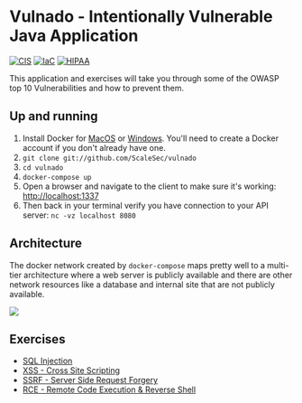 # Vulnado - Intentionally Vulnerable Java Application

[![CIS](https://app.soluble.cloud/api/v1/public/badges/6b2f4a5c-eb31-4a57-8672-f05e2d12096c.svg)](https://app.soluble.cloud/repos/details/github.com/bhuvi11/vulnado)  [![IaC](https://app.soluble.cloud/api/v1/public/badges/d2d9973b-bb8b-463e-8ac4-3e2b89127fc6.svg)](https://app.soluble.cloud/repos/details/github.com/bhuvi11/vulnado)  [![HIPAA](https://app.soluble.cloud/api/v1/public/badges/f68366d2-38e8-46ef-87e7-a72dcb6346ff.svg)](https://app.soluble.cloud/repos/details/github.com/bhuvi11/vulnado)  

This application and exercises will take you through some of the OWASP top 10 Vulnerabilities and how to prevent them.

## Up and running

1. Install Docker for [MacOS](https://hub.docker.com/editions/community/docker-ce-desktop-mac) or [Windows](https://hub.docker.com/editions/community/docker-ce-desktop-windows). You'll need to create a Docker account if you don't already have one.
2. `git clone git://github.com/ScaleSec/vulnado`
3. `cd vulnado`
4. `docker-compose up`
5. Open a browser and navigate to the client to make sure it's working: [http://localhost:1337](http://localhost:1337)
6. Then back in your terminal verify you have connection to your API server: `nc -vz localhost 8080`

## Architecture

The docker network created by `docker-compose` maps pretty well to a multi-tier architecture where a web server is publicly available and there are other network resources like a database and internal site that are not publicly available.

![](exercises/assets/arch.png)

## Exercises

* [SQL Injection](exercises/01-sql-injection.md)
* [XSS - Cross Site Scripting](exercises/02-xss.md)
* [SSRF - Server Side Request Forgery](exercises/03-ssrf.md)
* [RCE - Remote Code Execution & Reverse Shell](exercises/04-rce-reverse-shell.md)
